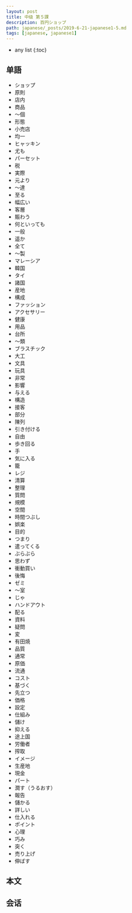 ```yaml
---
layout: post
title: 中级 第５課
description: 百円ショップ
path: japanese/_posts/2019-6-21-japanese1-5.md
tags: [japanese, japanese1]
---
```


* any list
{:toc}

## 单語

* ショップ
* 原則
* 店内
* 商品
* ～個
* 形態
* 小売店
* 均一
* ヒャッキン
* 尤も
* パーセット
* 税
* 実際
* 元より
* ～達
* 至る
* 幅広い
* 客層
* 賑わう
* 何といっても
* 一般
* 遥か
* 全て
* ～製
* マレーシア
* 韓国
* タイ
* 諸国
* 産地
* 構成
* ファッション
* アクセサリー
* 健康
* 用品
* 台所
* ～類
* ブラスチック
* 大工
* 文具
* 玩具
* 非常
* 影響
* 与える
* 構造
* 接客
* 部分
* 陳列
* 引き付ける
* 自由
* 歩き回る
* 手
* 気に入る
* 籠
* レジ
* 清算
* 整理
* 質問
* 規模
* 空間
* 時間つぶし
* 娯楽
* 目的
* つまり
* 遣ってくる
* ぶらぶら
* 思わず
* 衝動買い
* 後悔
* ゼミ
* ～室
* じゃ
* ハンドアウト
* 配る
* 資料
* 疑問
* 変
* 有田焼
* 品質
* 通常
* 原価
* 流通
* コスト
* 基づく
* 先立つ
* 価格
* 設定
* 仕組み
* 儲け
* 抑える
* 途上国
* 労働者
* 搾取
* イメージ
* 生産地
* 現金
* パート
* 潤す（うるおす）
* 報告
* 儲かる
* 詳しい
* 仕入れる
* ポイント
* 心理
* 巧み
* 突く
* 売り上げ
* 伸ばす

## 本文

## 会话

